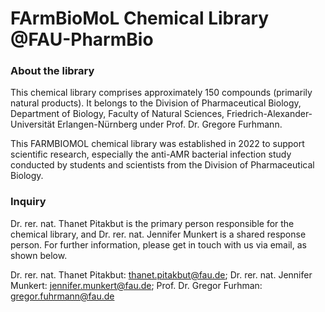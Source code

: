 # FArmBioMoL Chemical Library @FAU-PharmBio

### About the library
This chemical library comprises approximately 150 compounds (primarily natural products). It belongs to the Division of Pharmaceutical Biology, Department of Biology, Faculty of Natural Sciences, Friedrich-Alexander-Universität Erlangen-Nürnberg under Prof. Dr. Gregore Furhmann.

This FARMBIOMOL chemical library was established in 2022 to support scientific research, especially the anti-AMR bacterial infection study conducted by students and scientists from the Division of Pharmaceutical Biology.


### Inquiry
Dr. rer. nat. Thanet Pitakbut is the primary person responsible for the chemical library, and Dr. rer. nat. Jennifer Munkert is a shared response person.
For further information, please get in touch with us via email, as shown below.

Dr. rer. nat. Thanet Pitakbut: thanet.pitakbut@fau.de; Dr. rer. nat. Jennifer Munkert: jennifer.munkert@fau.de; Prof. Dr. Gregor Furhman: gregor.fuhrmann@fau.de

